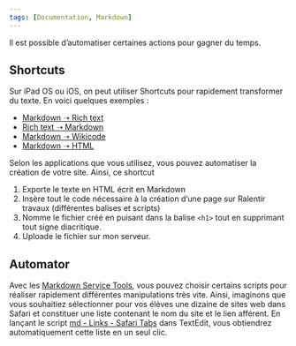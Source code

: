 ```yaml
---
tags: [Documentation, Markdown]
---
```


Il est possible d’automatiser certaines actions pour gagner du temps. 

## Shortcuts

Sur iPad OS ou iOS, on peut utiliser Shortcuts pour rapidement transformer du texte. En voici quelques exemples :

- [Markdown ➝ Rich text](https://www.icloud.com/shortcuts/144106cdc5624050b45c32304b0cdf48)
- [Rich text ➝ Markdown](https://www.icloud.com/shortcuts/144106cdc5624050b45c32304b0cdf48)
- [Markdown ➝ Wikicode](https://www.icloud.com/shortcuts/144106cdc5624050b45c32304b0cdf48)
- [Markdown ➝ HTML](https://www.icloud.com/shortcuts/144106cdc5624050b45c32304b0cdf48)

Selon les applications que vous utilisez, vous pouvez automatiser la création de votre site. Ainsi, ce shortcut

1. Exporte le texte en HTML écrit en Markdown
2. Insère tout le code nécessaire à la création d’une page sur Ralentir travaux (différentes balises et scripts)
3. Nomme le fichier créé en puisant dans la balise `<h1>` tout en supprimant tout signe diacritique.
4. Uploade le fichier sur mon serveur.

## Automator

Avec les [Markdown Service Tools](https://brettterpstra.com/projects/markdown-service-tools/), vous pouvez choisir certains scripts pour réaliser rapidement différentes manipulations très vite. Ainsi, imaginons que vous souhaitiez sélectionner pour vos élèves une dizaine de sites web dans Safari et constituer une liste contenant le nom du site et le lien afférent. En lançant le script [md - Links - Safari Tabs](https://brettterpstra.com/projects/markdown-service-tools/#linkschrometabssafaritabs) dans TextEdit, vous obtiendrez automatiquement cette liste en un seul clic.